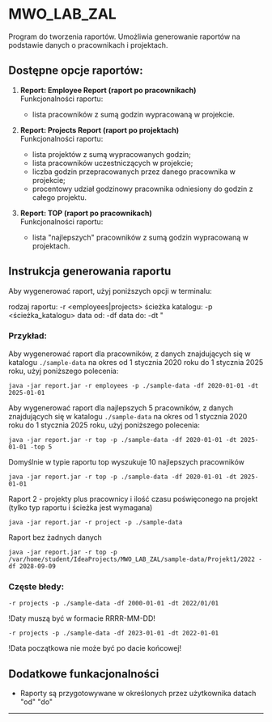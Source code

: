 # MWO_LAB_ZAL

Program do tworzenia raportów. Umożliwia generowanie raportów na podstawie danych o pracownikach i projektach.


## Dostępne opcje raportów:

1. **Report: Employee Report (raport po pracownikach)**  
   Funkcjonalności raportu:
   - lista pracowników z sumą godzin wypracowaną w projekcie.

2. **Report: Projects Report (raport po projektach)**  
   Funkcjonalności raportu:
   - lista projektów z sumą wypracowanych godzin;
   - lista pracowników uczestniczących w projekcie;
   - liczba godzin przepracowanych przez danego pracownika w projekcie;
   - procentowy udział godzinowy pracownika odniesiony do godzin z całego projektu.

3. **Report: TOP (raport po pracownikach)**  
   Funkcjonalności raportu:
   - lista "najlepszych" pracowników z sumą godzin wypracowaną w projektach.



## Instrukcja generowania raportu

Aby wygenerować raport, użyj poniższych opcji w terminalu:


rodzaj raportu: -r <employees|projects> 
ścieżka katalogu: -p <ścieżka_katalogu> 
data od: -df <RRRR-MM-DD> 
data do: -dt <RRRR-MM-DD>"




### Przykład:

Aby wygenerować raport dla pracowników, z danych znajdujących się w katalogu `./sample-data` na okres od 1 stycznia 2020 roku do 1 stycznia 2025 roku, użyj poniższego polecenia:

```
java -jar report.jar -r employees -p ./sample-data -df 2020-01-01 -dt 2025-01-01
```

Aby wygenerować raport dla najlepszych 5 pracowników, z danych znajdujących się w katalogu `./sample-data` na okres od 1 stycznia 2020 roku do 1 stycznia 2025 roku, użyj poniższego polecenia:

```
java -jar report.jar -r top -p ./sample-data -df 2020-01-01 -dt 2025-01-01 -top 5
```

Domyślnie w typie raportu top wyszukuje 10 najlepszych pracowników
```
java -jar report.jar -r top -p ./sample-data -df 2020-01-01 -dt 2025-01-01 
```


Raport 2 - projekty plus pracownicy i ilość czasu poświęconego na projekt (tylko typ raportu i ścieżka jest wymagana)
```
java -jar report.jar -r project -p ./sample-data
```

Raport bez żadnych danych
```
java -jar report.jar -r top -p /var/home/student/IdeaProjects/MWO_LAB_ZAL/sample-data/Projekt1/2022 -df 2028-09-09 
```

### Częste błedy:

```
-r projects -p ./sample-data -df 2000-01-01 -dt 2022/01/01
```
!Daty muszą być w formacie RRRR-MM-DD!

```
-r projects -p ./sample-data -df 2023-01-01 -dt 2022-01-01
```

!Data początkowa nie może być po dacie końcowej!



## Dodatkowe funkacjonalności ##
- Raporty są przygotowywane w określonych przez użytkownika datach "od" "do"
___________________________




